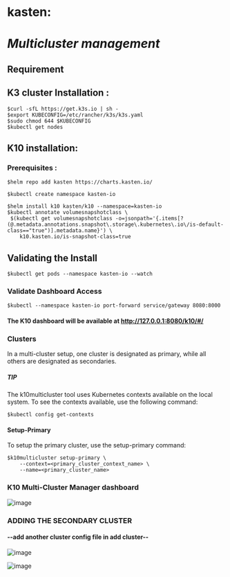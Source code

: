 # kasten:
# ***Multicluster management***
## Requirement
## K3 cluster Installation :
```
$curl -sfL https://get.k3s.io | sh -
$export KUBECONFIG=/etc/rancher/k3s/k3s.yaml
$sudo chmod 644 $KUBECONFIG 
$kubectl get nodes
```

## K10 installation:
### Prerequisites :

```
$helm repo add kasten https://charts.kasten.io/
```
```
$kubectl create namespace kasten-io
```
```
$helm install k10 kasten/k10 --namespace=kasten-io
$kubectl annotate volumesnapshotclass \
 $(kubectl get volumesnapshotclass -o=jsonpath='{.items[?(@.metadata.annotations.snapshot\.storage\.kubernetes\.io\/is-default-class=="true")].metadata.name}') \
    k10.kasten.io/is-snapshot-class=true
```

## Validating the Install
```
$kubectl get pods --namespace kasten-io --watch
```

### Validate Dashboard Access
```
$kubectl --namespace kasten-io port-forward service/gateway 8080:8000
```
#### The K10 dashboard will be available at http://127.0.0.1:8080/k10/#/

### Clusters
In a multi-cluster setup, one cluster is designated as primary, while all others are designated as secondaries.

##### TIP
The k10multicluster tool uses Kubernetes contexts available on the local system. To see the contexts available, use the following command:

```
$kubectl config get-contexts
```

#### Setup-Primary
To setup the primary cluster, use the setup-primary command:

```
$k10multicluster setup-primary \
    --context=<primary_cluster_context_name> \
    --name=<primary_cluster_name>
```

### K10 Multi-Cluster Manager dashboard

![image](https://user-images.githubusercontent.com/93370998/181757527-6ff3c9f4-f846-4d75-b4dd-f86f5665cee9.png)


### ADDING THE SECONDARY CLUSTER 
 
#### --add another cluster config file in add cluster-- 
![image](https://user-images.githubusercontent.com/93370998/181766141-8475479e-7efa-4786-8188-4201d9269158.png)


![image](https://user-images.githubusercontent.com/93370998/181765743-5116bde7-8ca4-4c19-b052-865e8eaf8bca.png)








